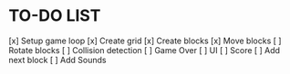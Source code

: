 # TO-DO LIST
[x] Setup game loop
[x] Create grid
[x] Create blocks
[x] Move blocks
[ ] Rotate blocks
[ ] Collision detection
[ ] Game Over
[ ] UI
[ ] Score
[ ] Add next block
[ ] Add Sounds
